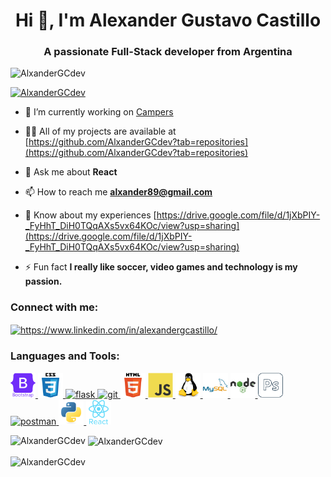 <h1 align="center">Hi 👋, I'm Alexander Gustavo Castillo</h1>
<h3 align="center">A passionate Full-Stack developer from Argentina</h3>

<p align="left"> <img src="https://komarev.com/ghpvc/?username=AlxanderGCdev&label=Profile%20views&color=0e75b6&style=flat" alt="AlxanderGCdev" /> </p>

<p align="left"> <a href="https://github.com/ryo-ma/github-profile-trophy"><img src="https://github-profile-trophy.vercel.app/?username=AlxanderGCdev" alt="AlxanderGCdev" /></a> </p>

- 🔭 I’m currently working on [Campers](https://github.com/IgrowkerTraining/i005-campers-front)

- 👨‍💻 All of my projects are available at [https://github.com/AlxanderGCdev?tab=repositories](https://github.com/AlxanderGCdev?tab=repositories)

- 💬 Ask me about **React**

- 📫 How to reach me **alxander89@gmail.com**

- 📄 Know about my experiences [https://drive.google.com/file/d/1jXbPIY-_FyHhT_DiH0TQqAXs5vx64KOc/view?usp=sharing](https://drive.google.com/file/d/1jXbPIY-_FyHhT_DiH0TQqAXs5vx64KOc/view?usp=sharing)

- ⚡ Fun fact **I really like soccer, video games and technology is my passion.**

<h3 align="left">Connect with me:</h3>
<p align="left">
<a href="https://www.linkedin.com/in/alexandergcastillo/" target="blank"><img align="center" src="https://raw.githubusercontent.com/rahuldkjain/github-profile-readme-generator/master/src/images/icons/Social/linked-in-alt.svg" alt="https://www.linkedin.com/in/alexandergcastillo/" height="30" width="40" /></a>
</p>

<h3 align="left">Languages and Tools:</h3>
<p align="left"> <a href="https://getbootstrap.com" target="_blank" rel="noreferrer"> <img src="https://raw.githubusercontent.com/devicons/devicon/master/icons/bootstrap/bootstrap-plain-wordmark.svg" alt="bootstrap" width="40" height="40"/> </a> <a href="https://www.w3schools.com/css/" target="_blank" rel="noreferrer"> <img src="https://raw.githubusercontent.com/devicons/devicon/master/icons/css3/css3-original-wordmark.svg" alt="css3" width="40" height="40"/> </a> <a href="https://flask.palletsprojects.com/" target="_blank" rel="noreferrer"> <img src="https://www.vectorlogo.zone/logos/pocoo_flask/pocoo_flask-icon.svg" alt="flask" width="40" height="40"/> </a> <a href="https://git-scm.com/" target="_blank" rel="noreferrer"> <img src="https://www.vectorlogo.zone/logos/git-scm/git-scm-icon.svg" alt="git" width="40" height="40"/> </a> <a href="https://www.w3.org/html/" target="_blank" rel="noreferrer"> <img src="https://raw.githubusercontent.com/devicons/devicon/master/icons/html5/html5-original-wordmark.svg" alt="html5" width="40" height="40"/> </a> <a href="https://developer.mozilla.org/en-US/docs/Web/JavaScript" target="_blank" rel="noreferrer"> <img src="https://raw.githubusercontent.com/devicons/devicon/master/icons/javascript/javascript-original.svg" alt="javascript" width="40" height="40"/> </a> <a href="https://www.linux.org/" target="_blank" rel="noreferrer"> <img src="https://raw.githubusercontent.com/devicons/devicon/master/icons/linux/linux-original.svg" alt="linux" width="40" height="40"/> </a> <a href="https://www.mysql.com/" target="_blank" rel="noreferrer"> <img src="https://raw.githubusercontent.com/devicons/devicon/master/icons/mysql/mysql-original-wordmark.svg" alt="mysql" width="40" height="40"/> </a> <a href="https://nodejs.org" target="_blank" rel="noreferrer"> <img src="https://raw.githubusercontent.com/devicons/devicon/master/icons/nodejs/nodejs-original-wordmark.svg" alt="nodejs" width="40" height="40"/> </a> <a href="https://www.photoshop.com/en" target="_blank" rel="noreferrer"> <img src="https://raw.githubusercontent.com/devicons/devicon/master/icons/photoshop/photoshop-line.svg" alt="photoshop" width="40" height="40"/> </a> <a href="https://postman.com" target="_blank" rel="noreferrer"> <img src="https://www.vectorlogo.zone/logos/getpostman/getpostman-icon.svg" alt="postman" width="40" height="40"/> </a> <a href="https://www.python.org" target="_blank" rel="noreferrer"> <img src="https://raw.githubusercontent.com/devicons/devicon/master/icons/python/python-original.svg" alt="python" width="40" height="40"/> </a> <a href="https://reactjs.org/" target="_blank" rel="noreferrer"> <img src="https://raw.githubusercontent.com/devicons/devicon/master/icons/react/react-original-wordmark.svg" alt="react" width="40" height="40"/> </a> </p>

<p><img align="left" src="https://github-readme-stats.vercel.app/api/top-langs?username=AlxanderGCdev&show_icons=true&locale=en&layout=compact" alt="AlxanderGCdev" /></p>

<p>&nbsp;<img align="center" src="https://github-readme-stats.vercel.app/api?username=AlxanderGCdev&show_icons=true&locale=en" alt="AlxanderGCdev" /></p>

<p><img align="center" src="https://github-readme-streak-stats.herokuapp.com/?user=AlxanderGCdev&" alt="AlxanderGCdev" /></p>
